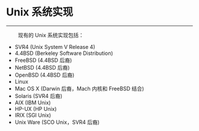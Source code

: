 # Unix 系统实现
***

&emsp;&emsp;
现有的 Unix 系统实现包括：

+ SVR4 (Unix System V Release 4)
+ 4.4BSD (Berkeley Software Distribution)
+ FreeBSD (4.4BSD 后裔)
+ NetBSD (4.4BSD 后裔)
+ OpenBSD (4.4BSD 后裔)
+ Linux
+ Mac OS X (Darwin 后裔，Mach 内核和 FreeBSD 结合)
+ Solaris (SVR4 后裔)
+ AIX (IBM Unix)
+ HP-UX (HP Unix)
+ IRIX (SGI Unix)
+ Unix Ware (SCO Unix，SVR4 后裔)